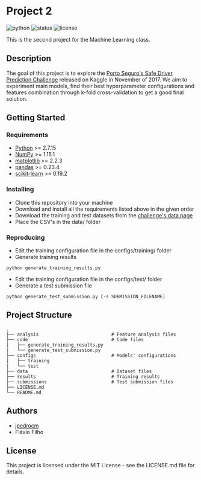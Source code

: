 # Project 2

![python](https://img.shields.io/badge/python-2.7-blue.svg)
![status](https://img.shields.io/badge/status-in%20progress-yellow.svg)
![license](https://img.shields.io/badge/license-MIT-green.svg)

This is the second project for the Machine Learning class.

## Description

The goal of this project is to explore the [Porto Seguro's Safe Driver Prediction Challenge](https://www.kaggle.com/c/porto-seguro-safe-driver-prediction/) released on Kaggle in November of 2017. We aim to experiment main models, find their best hyperparameter configurations and features combination through k-fold cross-validation to get a good final solution.

## Getting Started

### Requirements

* [Python](https://www.python.org/) >= 2.7.15
* [NumPy](http://www.numpy.org/) >= 1.15.1
* [matplotlib](https://matplotlib.org/) >= 2.2.3
* [pandas](https://pandas.pydata.org/) >= 0.23.4
* [scikit-learn](http://scikit-learn.org/stable/) >= 0.19.2


### Installing

* Clone this repository into your machine
* Download and install all the requirements listed above in the given order
* Download the training and test datasets from the [challenge's data page](https://www.kaggle.com/c/porto-seguro-safe-driver-prediction/data)
* Place the CSV's in the data/ folder

### Reproducing

* Edit the training configuration file in the configs/training/ folder
* Generate training results
```
python generate_training_results.py
```
* Edit the training configuration file in the configs/test/ folder
* Generate a test submission file
```
python generate_test_submission.py [-s SUBMISSION_FILENAME]
```


## Project Structure

    .
    ├── analysis                           # Feature analysis files   
    ├── code                               # Code files
    |   ├── generate_training_results.py
    |   └── generate_test_submission.py
    ├── configs                            # Models' configurations
    |   ├── training
    |   └── test
    ├── data                               # Dataset files
    ├── results                            # Training results
    ├── submissions                        # Test submission files
    ├── LICENSE.md
    └── README.md

## Authors

* [jpedrocm](https://github.com/jpedrocm)
* Flávio Filho

## License

This project is licensed under the MIT License - see the LICENSE.md file for details.